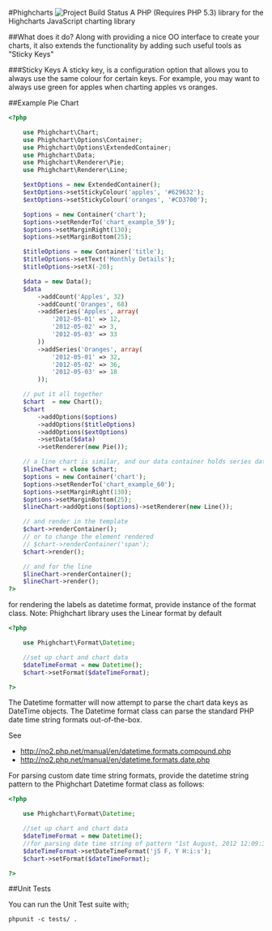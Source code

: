 #Phighcharts ![Project Build Status](https://secure.travis-ci.org/catchamonkey/phighcharts.png)
A PHP (Requires PHP 5.3) library for the Highcharts JavaScript charting library

##What does it do?
Along with providing a nice OO interface to create your charts, it also
extends the functionality by adding such useful tools as "Sticky Keys"

###Sticky Keys
A sticky key, is a configuration option that allows you to always use the same colour
for certain keys.
For example, you may want to always use green for apples when charting apples vs oranges.

##Example Pie Chart

```php
<?php

    use Phighchart\Chart;
    use Phighchart\Options\Container;
    use Phighchart\Options\ExtendedContainer;
    use Phighchart\Data;
    use Phighchart\Renderer\Pie;
    use Phighchart\Renderer\Line;

    $extOptions = new ExtendedContainer();
    $extOptions->setStickyColour('apples', '#629632');
    $extOptions->setStickyColour('oranges', '#CD3700');

    $options = new Container('chart');
    $options->setRenderTo('chart_example_59');
    $options->setMarginRight(130);
    $options->setMarginBottom(25);

    $titleOptions = new Container('title');
    $titleOptions->setText('Monthly Details');
    $titleOptions->setX(-20);

    $data = new Data();
    $data
        ->addCount('Apples', 32)
        ->addCount('Oranges', 68)
        ->addSeries('Apples', array(
            '2012-05-01' => 12,
            '2012-05-02' => 3,
            '2012-05-03' => 33
        ))
        ->addSeries('Oranges', array(
            '2012-05-01' => 32,
            '2012-05-02' => 36,
            '2012-05-03' => 18
        ));

    // put it all together
    $chart  = new Chart();
    $chart
        ->addOptions($options)
        ->addOptions($titleOptions)
        ->addOptions($extOptions)
        ->setData($data)
        ->setRenderer(new Pie());

    // a line chart is similar, and our data container holds series data for this
    $lineChart = clone $chart;
    $options = new Container('chart');
    $options->setRenderTo('chart_example_60');
    $options->setMarginRight(130);
    $options->setMarginBottom(25);
    $lineChart->addOptions($options)->setRenderer(new Line());

    // and render in the template
    $chart->renderContainer();
    // or to change the element rendered
    // $chart->renderContainer('span');
    $chart->render();

    // and for the line
    $lineChart->renderContainer();
    $lineChart->render();
?>
```

for rendering the labels as datetime format, provide instance of the format
class. Note: Phighchart library uses the Linear format by default

```php
<?php

    use Phighchart\Format\Datetime;

    //set up chart and chart data
    $dateTimeFormat = new Datetime();
    $chart->setFormat($dateTimeFormat);

?>
```

The Datetime formatter will now attempt to parse the chart data keys as DateTime
objects. The Datetime format class can parse the standard PHP date time string
formats out-of-the-box.

See
 - http://no2.php.net/manual/en/datetime.formats.compound.php
 - http://no2.php.net/manual/en/datetime.formats.date.php

For parsing custom date time string formats, provide the datetime string pattern
to the Phighchart Datetime format class as follows:

```php
<?php

    use Phighchart\Format\Datetime;

    //set up chart and chart data
    $dateTimeFormat = new Datetime();
    //for parsing date time string of pattern "1st August, 2012 12:09:32"
    $dateTimeFormat->setDateTimeFormat('jS F, Y H:i:s');
    $chart->setFormat($dateTimeFormat);

?>
```

##Unit Tests

You can run the Unit Test suite with;

    phpunit -c tests/ .